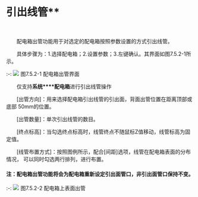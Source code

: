 # 引出线管**
<br/>

&emsp;&emsp;配电箱出管功能用于对选定的配电箱按照参数设置的方式引出线管。

&emsp;&emsp;具体步骤为：1.选择配电箱；2.设置参数；3.左键确认。其界面如图7.5.2\-1所示。

:-: ![](images/423.png)
图7.5.2\-1 配电箱出管界面

&emsp;&emsp;仅支持**系统****配电箱**进行引出线管操作

&emsp;&emsp;\[出管方向\]：用来选择配电箱引出线管的引出面，背面出管位置在距离顶部或底部  50mm的位置。

&emsp;&emsp;\[出管数量\]：单次引出线管的数目。

&emsp;&emsp;\[终点标高\]：当勾选终点标高时，线管终点不随鼠标Z值移动，线管标高为固定值。

&emsp;&emsp;\[线管布置方式\]：按照图例所示，配合\[间距\]选项，线管在配电箱表面的分布情况，  可以同时勾选两行排列，进行布置。

#### 注：配电箱出管功能将会为配电箱重新设定引出面管口，非引出面管口保持不变。

:-: ![](images/424.png)
图7.5.2\-2 配电箱上表面出管